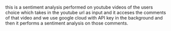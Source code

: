 this is a sentiment analysis performed on youtube videos of the users choice which takes in the youtube url as input and it acceses the comments of that video and we use google cloud with API key in the background and then it performs a sentiment analysis on those comments.
